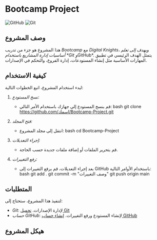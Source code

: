 # Bootcamp Project

![GitHub](https://img.shields.io/badge/GitHub-100000?style=for-the-badge&logo=github&logoColor=white)
![Git](https://img.shields.io/badge/Git-F05032?style=for-the-badge&logo=git&logoColor=white)

## وصف المشروع
هذا المشروع هو جزء من تدريب *Bootcamp* مع *Digital Knights، ويهدف إلى تعلم أساسيات إدارة المشاريع باستخدام **Git* و*GitHub*. يتمثل الهدف الرئيسي في تطبيق المهارات الأساسية مثل إنشاء المستودعات، إدارة الفروع، والتحكم في الإصدارات. 

## كيفية الاستخدام
لبدء استخدام المشروع، اتبع الخطوات التالية:

1. *نسخ المستودع:*
   - قم بنسخ المستودع إلى جهازك باستخدام الأمر التالي:
     bash
     git clone https://github.com/اسمك/Bootcamp-Project.git
     

2. *فتح المجلد:*
   - انتقل إلى مجلد المشروع:
     bash
     cd Bootcamp-Project
     

3. *إجراء التعديلات:*
   - قم بتحرير الملفات أو إضافة ملفات جديدة حسب الحاجة.

4. *رفع التغييرات:*
   - بعد إجراء التعديلات، قم برفع التغييرات إلى GitHub باستخدام الأوامر التالية:
     bash
     git add .
     git commit -m "وصف التغييرات"
     git push origin main
     
## المتطلبات
لتنفيذ هذا المشروع، ستحتاج إلى:
- *Git*: لإدارة الإصدارات. [تحميل Git](https://git-scm.com/)
- *حساب GitHub*: لإنشاء المستودع ورفع التغييرات. [إنشاء حساب GitHub](https://github.com/signup)

## هيكل المشروع



